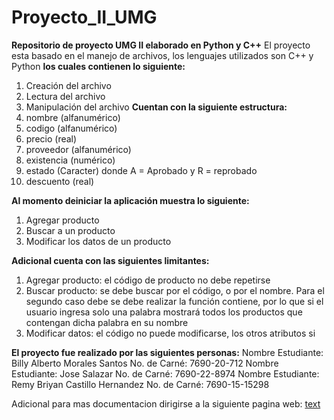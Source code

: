 # Proyecto_II_UMG
**Repositorio de proyecto UMG II elaborado en Python y C++**
El proyecto esta basado en el manejo de archivos, los lenguajes utilizados son C++ y Python
**los cuales contienen lo siguiente:**
1. Creación del archivo
2. Lectura del archivo
3. Manipulación del archivo
**Cuentan con la siguiente estructura:**
1. nombre (alfanumérico)
2. codigo (alfanumérico)
3. precio (real)
4. proveedor (alfanumérico)
5. existencia (numérico)
6. estado (Caracter) donde A = Aprobado y R = reprobado
7. descuento (real)

**Al momento deiniciar la aplicación muestra lo siguiente:**
1. Agregar producto
2. Buscar a un producto
3. Modificar los datos de un producto

**Adicional cuenta con las siguientes limitantes:**
1. Agregar producto: el código de producto no debe repetirse
2. Buscar producto: se debe buscar por el código, o por el nombre. Para el segundo caso debe se
debe realizar la función contiene, por lo que si el usuario ingresa solo una palabra mostrará
todos los productos que contengan dicha palabra en su nombre
3. Modificar datos: el código no puede modificarse, los otros atributos si


**El proyecto fue realizado por las siguientes personas:**
       Nombre Estudiante: Billy Alberto Morales Santos                        No. de Carné: 7690-20-712	
       Nombre Estudiante: Jose Salazar                                        No. de Carné: 7690-22-8974
       Nombre Estudiante: Remy Briyan Castillo Hernandez                      No. de Carné: 7690-15-15298

Adicional para mas documentacion dirigirse a la siguiente pagina web: [text](https://umgt-my.sharepoint.com/:f:/g/personal/jsalazart3_miumg_edu_gt/EoK_XzSiwfxDv9xbI0jM-MABdGQRGXXUmQrw76ud0rtzGQ?e=BICjmY)

